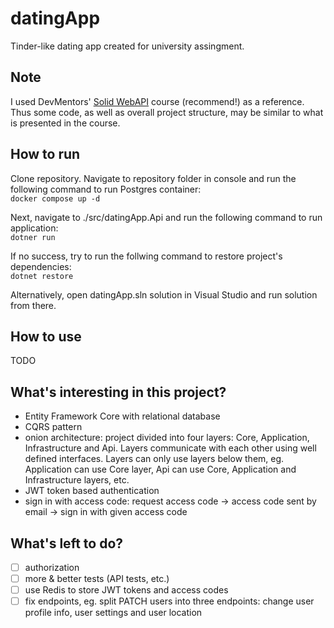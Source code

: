 # datingApp

Tinder-like dating app created for university assingment.

## Note

I used DevMentors' [Solid WebAPI](https://platform.devmentors.io/courses/solid-web-api) course (recommend!) as a reference. Thus some code, as well as overall project structure, may be similar to what is presented in the course.

## How to run

Clone repository. Navigate to repository folder in console and run the following command to run Postgres container:\
`docker compose up -d`

Next, navigate to ./src/datingApp.Api and run the following command to run application:\
`dotner run`

If no success, try to run the follwing command to restore project's dependencies:\
`dotnet restore`

Alternatively, open datingApp.sln solution in Visual Studio and run solution from there.

## How to use

TODO

## What's interesting in this project?

- Entity Framework Core with relational database
- CQRS pattern
- onion architecture: project divided into four layers: Core, Application, Infrastructure and Api. Layers communicate with each other using well defined interfaces. Layers can only use layers below them, eg. Application can use Core layer, Api can use Core, Application and Infrastructure layers, etc.
- JWT token based authentication
- sign in with access code: request access code -> access code sent by email -> sign in with given access code

## What's left to do?

- [ ] authorization
- [ ] more & better tests (API tests, etc.)
- [ ] use Redis to store JWT tokens and access codes
- [ ] fix endpoints, eg. split PATCH users into three endpoints: change user profile info, user settings and user location
